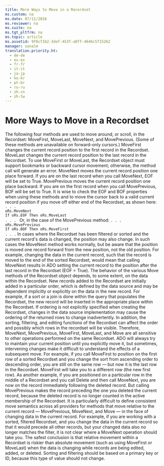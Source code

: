 ```yaml
---
title: More Ways to Move in a Recordset
ms.custom: na
ms.date: 07/11/2016
ms.reviewer: na
ms.suite: na
ms.tgt_pltfrm: na
ms.topic: article
ms.assetid: 9f8cf1b2-3def-453f-a0ff-4646c5f15262
manager: sonalm
translation.priority.ht: 
  - de-de
  - es-es
  - fr-fr
  - it-it
  - ja-jp
  - ko-kr
  - pt-br
  - ru-ru
  - zh-cn
  - zh-tw
---
```

# More Ways to Move in a Recordset
<?xml version="1.0" encoding="utf-8"?>
<developerReferenceWithoutSyntaxDocument xmlns="http://ddue.schemas.microsoft.com/authoring/2003/5" xmlns:xlink="http://www.w3.org/1999/xlink" xmlns:xsi="http://www.w3.org/2001/XMLSchema-instance" xsi:schemaLocation="http://ddue.schemas.microsoft.com/authoring/2003/5 http://dduestorage.blob.core.windows.net/ddueschema/developer.xsd">
  <introduction>
    <para>The following four methods are used to move around, or scroll, in the <legacyBold>Recordset</legacyBold>: <legacyLink xlink:href="a61a01a7-5b33-4150-9126-21dfa63654cb">MoveFirst, MoveLast, MoveNext, and MovePrevious</legacyLink>. (Some of these methods are unavailable on forward-only cursors.) </para>
    <para>         <legacyBold>MoveFirst</legacyBold> changes the current record position to the first record in the <legacyBold>Recordset</legacyBold>. <legacyBold>MoveLast</legacyBold> changes the current record position to the last record in the <legacyBold>Recordset</legacyBold>. To use <legacyBold>MoveFirst</legacyBold> or <legacyBold>MoveLast</legacyBold>, the <legacyBold>Recordset</legacyBold> object must support bookmarks or backward cursor movement; otherwise, the method call will generate an error.</para>
    <para>         <legacyBold>MoveNext</legacyBold> moves the current record position one place forward. If you are on the last record when you call <legacyBold>MoveNext</legacyBold>, <legacyBold>EOF</legacyBold> will be set to <legacyBold>True</legacyBold>. <legacyBold>MovePrevious</legacyBold> moves the current record position one place backward. If you are on the first record when you call <legacyBold>MovePrevious</legacyBold>, <legacyBold>BOF</legacyBold> will be set to <legacyBold>True</legacyBold>. It is wise to check the <legacyBold>EOF</legacyBold> and <legacyBold>BOF</legacyBold> properties when using these methods and to move the cursor back to a valid current record position if you move off either end of the <legacyBold>Recordset</legacyBold>, as shown here:</para>
    <code>. . .
oRs.MoveNext
If oRs.EOF Then oRs.MoveLast
. . . </code>
    <para>Or, in the case of the <legacyBold>MovePrevious</legacyBold> method:</para>
    <code>. . . 
oRs.MovePrevious
If oRs.BOF Then oRs.MoveFirst
. . .</code>
    <para>In cases where the <legacyBold>Recordset</legacyBold> has been filtered or sorted and the current record's data is changed, the position may also change. In such cases the <legacyBold>MoveNext</legacyBold> method works normally, but be aware that the position is moved one record forward from the new position, not the old position. For example, changing the data in the current record, such that the record is moved to the end of the sorted <legacyBold>Recordset</legacyBold>, would mean that calling <legacyBold>MoveNext</legacyBold> results in ADO setting the current record to the position after the last record in the <legacyBold>Recordset</legacyBold> (<legacyBold>EOF</legacyBold> = <legacyBold>True</legacyBold>).</para>
    <para>The behavior of the various Move methods of the <legacyBold>Recordset</legacyBold> object depends, to some extent, on the data within the <legacyBold>Recordset</legacyBold>. New records added to the <legacyBold>Recordset</legacyBold> are initially added in a particular order, which is defined by the data source and may be dependent implicitly or explicitly on the data in the new record. For example, if a sort or a join is done within the query that populates the <legacyBold>Recordset</legacyBold>, the new record will be inserted in the appropriate place within the <legacyBold>Recordset</legacyBold>. If ordering is not explicitly specified when creating the <legacyBold>Recordset</legacyBold>, changes in the data source implementation may cause the ordering of the returned rows to change inadvertently. In addition, the sorting, filtering, and editing functions of the <legacyBold>Recordset</legacyBold> can affect the order and possibly which rows in the recordset will be visible.</para>
    <para>Therefore, <legacyBold>MoveNext</legacyBold>, <legacyBold>MovePrevious</legacyBold>, <legacyBold>MoveFirst</legacyBold>, <legacyBold>MoveLast</legacyBold>, and <legacyBold>Move</legacyBold> are all sensitive to other operations performed on the same <legacyBold>Recordset</legacyBold>. ADO will always try to maintain your current position until you explicitly move it, but sometimes, intervening changes make it difficult to understand the effects of a subsequent move. For example, if you call <legacyBold>MoveFirst</legacyBold> to position on the first row of a sorted <legacyBold>Recordset</legacyBold> and you change the sort from ascending order to descending order, you are still on the same row — but now it is the last row in the <legacyBold>Recordset</legacyBold>. <legacyBold>MoveFirst</legacyBold> will take you to a different row (the new first row).</para>
    <para>As another example, if you are positioned on a particular row in the middle of a <legacyBold>Recordset</legacyBold> and you call <legacyBold>Delete</legacyBold> and then call <legacyBold>MoveNext</legacyBold>, you are now on the record immediately following the deleted record. But calling <legacyBold>MovePrevious</legacyBold> makes the record preceding the one you deleted the current record, because the deleted record is no longer counted in the active membership of the <legacyBold>Recordset</legacyBold>.</para>
    <para>It is particularly difficult to define consistent move semantics across all providers for methods that move relative to the current record — <legacyBold>MovePrevious</legacyBold>, <legacyBold>MoveNext</legacyBold>, and <legacyBold>Move</legacyBold> — in the face of changing data in the current record. For example, if you are working with a sorted, filtered <legacyBold>Recordset</legacyBold>, and you change the data in the current record so that it would precede all other records, but your changed data also no longer matches the filter, it is not clear where a <legacyBold>MoveNext</legacyBold> operation should take you. The safest conclusion is that relative movement within a <legacyBold>Recordset</legacyBold> is riskier than absolute movement (such as using <legacyBold>MoveFirst</legacyBold> or <legacyBold>MoveLast</legacyBold>) when the data is changing while records are being edited, added, or deleted. Sorting and filtering should be based on a primary key or ID, because this type of value should not change.</para>
  </introduction>
  <relatedTopics />
</developerReferenceWithoutSyntaxDocument>